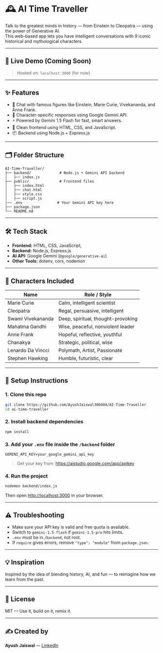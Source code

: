 # 🕰️ AI Time Traveller

Talk to the greatest minds in history — from Einstein to Cleopatra — using the power of Generative AI.  
This web-based app lets you have intelligent conversations with 9 iconic historical and mythological characters.

---

## 🚀 Live Demo (Coming Soon)

> Hosted on: `localhost:3000` (for now)

---

## ✨ Features

- 💬 Chat with famous figures like Einstein, Marie Curie, Vivekananda, and Anne Frank.
- 🧠 Character-specific responses using Google Gemini API.
- ⚡ Powered by Gemini 1.5 Flash for fast, smart answers.
- 🎨 Clean frontend using HTML, CSS, and JavaScript.
- 📦 Backend using Node.js + Express.js

---

## 🗂️ Folder Structure

```
AI-Time-Traveller/
├── backend/             # Node.js + Gemini API backend
│   ├── index.js
├── public/              # Frontend files
│   ├── index.html
│   ├── chat.html
│   ├── style.css
│   ├── script.js
|── .env                # Your Gemini API key here
├── package.json
└── README.md
```

---

## 🛠️ Tech Stack

- **Frontend:** HTML, CSS, JavaScript,
- **Backend:** Node.js, Express.js
- **AI API:** Google Gemini (`@google/generative-ai`)
- **Other Tools:** dotenv, cors, nodemon

---

## 🧠 Characters Included

| Name                | Role / Style                                      |
|---------------------|---------------------------------------------------|  
| Marie Curie         | Calm, intelligent scientist                       |
| Cleopatra           | Regal, persuasive, intelligent                    |
| Swami Vivekananda   | Deep, spiritual, thought-provoking                |
| Mahatma Gandhi      | Wise, peaceful, nonviolent leader                 |
| Anne Frank          | Hopeful, reflective, youthful                     |
| Chanakya            | Strategic, political, wise                        |
| Lenardo Da Vincci   | Polymath, Artist, Passionate                      |
| Stephen Hawking     | Humble, futuristic, clear                         |

---

## 🔑 Setup Instructions

### 1. Clone this repo

```bash
git clone https://github.com/AyushJaiswal300404/AI-Time-Traveller
cd ai-time-traveller
```

### 2. Install backend dependencies

```bash
npm install
```

### 3. Add your `.env` file inside the `/backend` folder

```
GEMINI_API_KEY=your_google_gemini_api_key
```

> Get your key from: https://aistudio.google.com/app/apikey

### 4. Run the project

```bash
nodemon backend/index.js
```

Then open [http://localhost:3000](http://localhost:3000) in your browser.

---

## ⚠️ Troubleshooting

- Make sure your API key is valid and free quota is available.
- Switch to `gemini-1.5-flash` if `gemini-1.5-pro` hits limits.
- `.env` must be in `/backend`, not root.
- If `require` gives errors, remove `"type": "module"` from `package.json`.

---

## 💡 Inspiration

Inspired by the idea of blending history, AI, and fun — to reimagine how we learn from the past.

---

## 📜 License

MIT — Use it, build on it, remix it.

---

## ✍️ Created by

**Ayush Jaiswal** — [LinkedIn](https://www.linkedin.com/in/ayushjaiswal300404)
